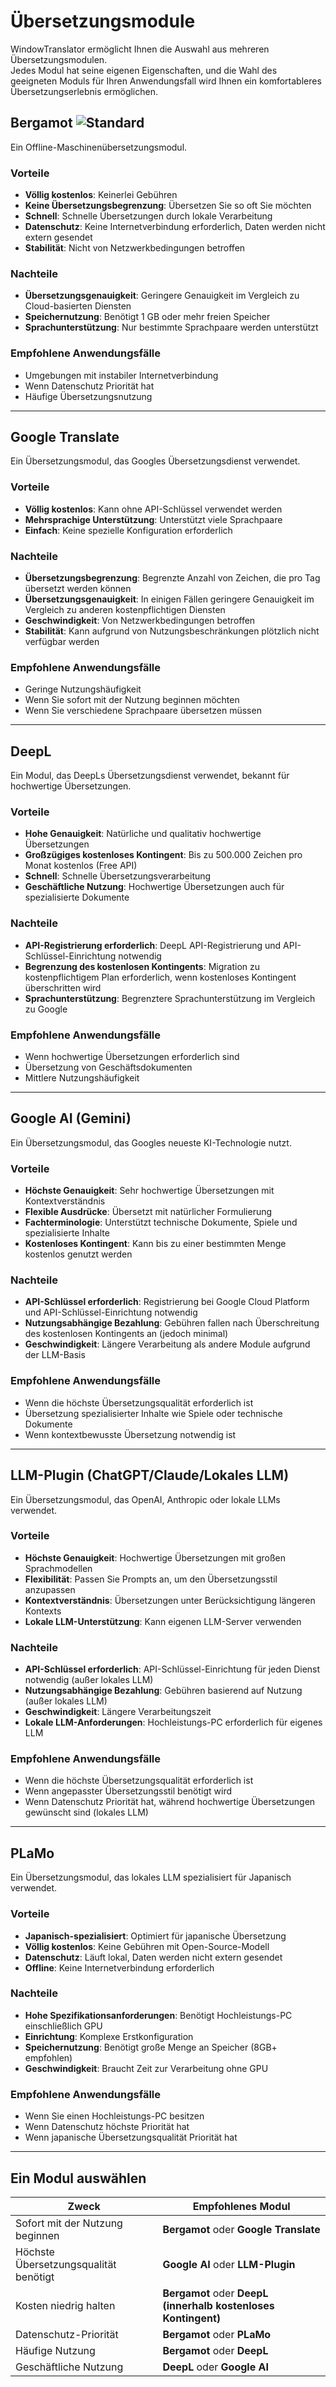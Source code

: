 # Übersetzungsmodule

WindowTranslator ermöglicht Ihnen die Auswahl aus mehreren Übersetzungsmodulen.  
Jedes Modul hat seine eigenen Eigenschaften, und die Wahl des geeigneten Moduls für Ihren Anwendungsfall wird Ihnen ein komfortableres Übersetzungserlebnis ermöglichen.

## Bergamot ![Standard](https://img.shields.io/badge/Standard-brightgreen)

Ein Offline-Maschinenübersetzungsmodul.

### Vorteile
- **Völlig kostenlos**: Keinerlei Gebühren
- **Keine Übersetzungsbegrenzung**: Übersetzen Sie so oft Sie möchten
- **Schnell**: Schnelle Übersetzungen durch lokale Verarbeitung
- **Datenschutz**: Keine Internetverbindung erforderlich, Daten werden nicht extern gesendet
- **Stabilität**: Nicht von Netzwerkbedingungen betroffen

### Nachteile
- **Übersetzungsgenauigkeit**: Geringere Genauigkeit im Vergleich zu Cloud-basierten Diensten
- **Speichernutzung**: Benötigt 1 GB oder mehr freien Speicher
- **Sprachunterstützung**: Nur bestimmte Sprachpaare werden unterstützt

### Empfohlene Anwendungsfälle
- Umgebungen mit instabiler Internetverbindung
- Wenn Datenschutz Priorität hat
- Häufige Übersetzungsnutzung

---

## Google Translate

Ein Übersetzungsmodul, das Googles Übersetzungsdienst verwendet.

### Vorteile
- **Völlig kostenlos**: Kann ohne API-Schlüssel verwendet werden
- **Mehrsprachige Unterstützung**: Unterstützt viele Sprachpaare
- **Einfach**: Keine spezielle Konfiguration erforderlich

### Nachteile
- **Übersetzungsbegrenzung**: Begrenzte Anzahl von Zeichen, die pro Tag übersetzt werden können
- **Übersetzungsgenauigkeit**: In einigen Fällen geringere Genauigkeit im Vergleich zu anderen kostenpflichtigen Diensten
- **Geschwindigkeit**: Von Netzwerkbedingungen betroffen
- **Stabilität**: Kann aufgrund von Nutzungsbeschränkungen plötzlich nicht verfügbar werden

### Empfohlene Anwendungsfälle
- Geringe Nutzungshäufigkeit
- Wenn Sie sofort mit der Nutzung beginnen möchten
- Wenn Sie verschiedene Sprachpaare übersetzen müssen

---

## DeepL

Ein Modul, das DeepLs Übersetzungsdienst verwendet, bekannt für hochwertige Übersetzungen.

### Vorteile
- **Hohe Genauigkeit**: Natürliche und qualitativ hochwertige Übersetzungen
- **Großzügiges kostenloses Kontingent**: Bis zu 500.000 Zeichen pro Monat kostenlos (Free API)
- **Schnell**: Schnelle Übersetzungsverarbeitung
- **Geschäftliche Nutzung**: Hochwertige Übersetzungen auch für spezialisierte Dokumente

### Nachteile
- **API-Registrierung erforderlich**: DeepL API-Registrierung und API-Schlüssel-Einrichtung notwendig
- **Begrenzung des kostenlosen Kontingents**: Migration zu kostenpflichtigem Plan erforderlich, wenn kostenloses Kontingent überschritten wird
- **Sprachunterstützung**: Begrenztere Sprachunterstützung im Vergleich zu Google

### Empfohlene Anwendungsfälle
- Wenn hochwertige Übersetzungen erforderlich sind
- Übersetzung von Geschäftsdokumenten
- Mittlere Nutzungshäufigkeit

---

## Google AI (Gemini)

Ein Übersetzungsmodul, das Googles neueste KI-Technologie nutzt.

### Vorteile
- **Höchste Genauigkeit**: Sehr hochwertige Übersetzungen mit Kontextverständnis
- **Flexible Ausdrücke**: Übersetzt mit natürlicher Formulierung
- **Fachterminologie**: Unterstützt technische Dokumente, Spiele und spezialisierte Inhalte
- **Kostenloses Kontingent**: Kann bis zu einer bestimmten Menge kostenlos genutzt werden

### Nachteile
- **API-Schlüssel erforderlich**: Registrierung bei Google Cloud Platform und API-Schlüssel-Einrichtung notwendig
- **Nutzungsabhängige Bezahlung**: Gebühren fallen nach Überschreitung des kostenlosen Kontingents an (jedoch minimal)
- **Geschwindigkeit**: Längere Verarbeitung als andere Module aufgrund der LLM-Basis

### Empfohlene Anwendungsfälle
- Wenn die höchste Übersetzungsqualität erforderlich ist
- Übersetzung spezialisierter Inhalte wie Spiele oder technische Dokumente
- Wenn kontextbewusste Übersetzung notwendig ist

---

## LLM-Plugin (ChatGPT/Claude/Lokales LLM)

Ein Übersetzungsmodul, das OpenAI, Anthropic oder lokale LLMs verwendet.

### Vorteile
- **Höchste Genauigkeit**: Hochwertige Übersetzungen mit großen Sprachmodellen
- **Flexibilität**: Passen Sie Prompts an, um den Übersetzungsstil anzupassen
- **Kontextverständnis**: Übersetzungen unter Berücksichtigung längeren Kontexts
- **Lokale LLM-Unterstützung**: Kann eigenen LLM-Server verwenden

### Nachteile
- **API-Schlüssel erforderlich**: API-Schlüssel-Einrichtung für jeden Dienst notwendig (außer lokales LLM)
- **Nutzungsabhängige Bezahlung**: Gebühren basierend auf Nutzung (außer lokales LLM)
- **Geschwindigkeit**: Längere Verarbeitungszeit
- **Lokale LLM-Anforderungen**: Hochleistungs-PC erforderlich für eigenes LLM

### Empfohlene Anwendungsfälle
- Wenn die höchste Übersetzungsqualität erforderlich ist
- Wenn angepasster Übersetzungsstil benötigt wird
- Wenn Datenschutz Priorität hat, während hochwertige Übersetzungen gewünscht sind (lokales LLM)

---

## PLaMo

Ein Übersetzungsmodul, das lokales LLM spezialisiert für Japanisch verwendet.

### Vorteile
- **Japanisch-spezialisiert**: Optimiert für japanische Übersetzung
- **Völlig kostenlos**: Keine Gebühren mit Open-Source-Modell
- **Datenschutz**: Läuft lokal, Daten werden nicht extern gesendet
- **Offline**: Keine Internetverbindung erforderlich

### Nachteile
- **Hohe Spezifikationsanforderungen**: Benötigt Hochleistungs-PC einschließlich GPU
- **Einrichtung**: Komplexe Erstkonfiguration
- **Speichernutzung**: Benötigt große Menge an Speicher (8GB+ empfohlen)
- **Geschwindigkeit**: Braucht Zeit zur Verarbeitung ohne GPU

### Empfohlene Anwendungsfälle
- Wenn Sie einen Hochleistungs-PC besitzen
- Wenn Datenschutz höchste Priorität hat
- Wenn japanische Übersetzungsqualität Priorität hat

---

## Ein Modul auswählen

| Zweck | Empfohlenes Modul |
|-------|-------------------|
| Sofort mit der Nutzung beginnen | **Bergamot** oder **Google Translate** |
| Höchste Übersetzungsqualität benötigt | **Google AI** oder **LLM-Plugin** |
| Kosten niedrig halten | **Bergamot** oder **DeepL (innerhalb kostenloses Kontingent)** |
| Datenschutz-Priorität | **Bergamot** oder **PLaMo** |
| Häufige Nutzung | **Bergamot** oder **DeepL** |
| Geschäftliche Nutzung | **DeepL** oder **Google AI** |
